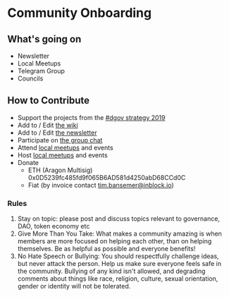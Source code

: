 # Community Onboarding

## What's going on

* Newsletter
* Local Meetups 
* Telegram Group
* Councils

## How to Contribute

* Support the projects from the [\#dgov strategy 2019](../org/dgov-collaboration-strategy/)
* Add to / Edit [the wiki](https://wiki.dgov.foundation/)
* Add to / Edit [the newsletter](https://wiki.dgov.foundation/newsletter)
* Participate on [the group chat](https://t.me/dgovfoundation)
* Attend [local meetups](https://wiki.dgov.foundation/meetups) and events
* Host [local meetups](https://wiki.dgov.foundation/meetups) and events
* Donate
  * ETH \(Aragon Multisig\) 0x0D5239fc485fd9f065B6AD581d4250abD68CCd0C
  * Fiat \(by invoice contact tim.bansemer@inblock.io\)

### Rules <a id="DGOVFoundationThesis-Rules"></a>

1. Stay on topic: please post and discuss topics relevant to governance, DAO, token economy etc
2. Give More Than You Take: What makes a community amazing is when members are more focused on helping each other, than on helping themselves. Be as helpful as possible and everyone benefits!
3. No Hate Speech or Bullying: You should respectfully challenge ideas, but never attack the person. Help us make sure everyone feels safe in the community. Bullying of any kind isn't allowed, and degrading comments about things like race, religion, culture, sexual orientation, gender or identity will not be tolerated.



